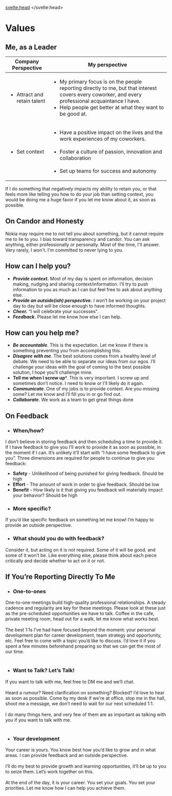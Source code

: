 <svelte:head>
	<title>About</title>
	<meta name="description" content="Readme on Kiran S to identify and refine my thoughts and values" />
</svelte:head>

# Values
## Me, as a Leader
| Company Perspective | My perspective |
|---|---|
| <ul><li>Attract and retain talent</li><ul> | <ul><li>My primary focus is on the people reporting directly to me, but that interest covers every coworker, and every professional acquaintance I have.<br></li><li>Help people get better at what they want to be good at.</li><ul> |
| <ul><li>Set context</li><ul> | <ul><li>Have a positive impact on the lives and the work experiences of my coworkers.</li><br><li>Foster a culture of passion, innovation and collaboration</li><br><li>Set up teams for success and autonomy</li><ul> ||
If I do something that negatively impacts my ability to retain you, or that feels more like telling you how to do your job than setting context, you would be doing me a huge favor if you let me know about it, as soon as possible.

## On Candor and Honesty
Nokia may require me to not tell you about something, but it cannot require me to lie to you. I bias toward transparency and candor. You can ask anything, either professionally or personally. Most of the time, I'll answer. Very rarely, I won't. I'm committed to never lying to you.

## How can I help you?
- ***Provide context.*** Most of my day is spent on information, decision making, nudging and sharing context/information. I’ll try to push information to you as much as I can but feel free to ask about anything else.
- ***Provide an outside(ish) perspective.*** I won’t be working on your project day to day but will be close enough to have informed thoughts.
- ***Cheer.***  “I will celebrate your successes".
- ***Feedback.*** Please let me know how else I can help. 

## How can you help me?
- ***Be accountable***. This is the expectation. Let me know if there is something preventing you from accomplishing this.
- ***Disagree with me***. The best solutions comes from a healthy level of debate. We need to be able to separate our ideas from our egos. I’ll challenge your ideas with the goal of coming to the best possible solution, I hope you’ll challenge mine.
- **Tell me when I screw up***. This is very important. I screw up and sometimes don’t notice. I need to know or I’ll likely do it again.
- ***Communicate***. One of my jobs is to provide context. Are you missing some? Let me know and I’ll fill you in or go find out.
- ***Collaborate***. We work as a team to get great things done

## On Feedback
-  ### When/how?
I don’t believe in storing feedback and then scheduling a time to provide it. If I have feedback to give you I’ll work to provide it as soon as possible, in the moment if I can. It’s unlikely it’ll start with “I have some feedback to give you”.
Three dimensions are required for people to continue to give you feedback:
- **Safety** - Unlikelihood of being punished for giving feedback. Should be high
- **Effort** - The amount of work in order to give feedback. Should be low
- **Benefit** - How likely is it that giving you feedback will materially impact your behavior? Should be high
- ### More specific?
If you’d like specific feedback on something let me know! I’m happy to provide an outside perspective.
- ### What should you do with feedback?
Consider it, but acting on it is not required. Some of it will be good, and some of it won’t be. Like everything else, please think about each piece critically and decide whether to act on it or not.

## If You’re Reporting Directly To Me
- ### One-to-ones
One-to-one meetings build high-quality professional relationships. A steady cadence and regularity are key for these meetings.  Please look at these just as the pre-scheduled opportunities we have to talk.  Coffee in the cafe, private meeting room, head out for a walk, let me know what works best.<br><br>
The best 1:1s I’ve had have focused beyond the moment: your personal development plan for career development, team strategy and opportunity, etc. Feel free to come with a topic you’d like to discuss. I’d love it if you spent a few minutes beforehand preparing so that we can get the most of our time. <br><br>
- ### Want to Talk? Let’s Talk!
If you want to talk with me, feel free to DM me and we’ll chat.<br><br>
Heard a rumour? Need clarification on something? Blocked? I’d love to hear as soon as possible. Come by my desk if we're at office, stop me in the hall, shoot me a message, we don’t need to wait for our next scheduled 1:1.<br><br>
I do many things here, and very few of them are as important as talking with you if you want to talk with me. <br><br>
- ### Your development
Your career is yours. You know best how you’d like to grow and in what areas. I can provide feedback and an outside perspective.<br><br>
I’ll do my best to provide growth and learning opportunities, it’ll be up to you to seize them. Let’s work together on this.<br><br>
At the end of the day, it is your career. You set your goals. You set your priorities. Let me know how I can help you achieve them.